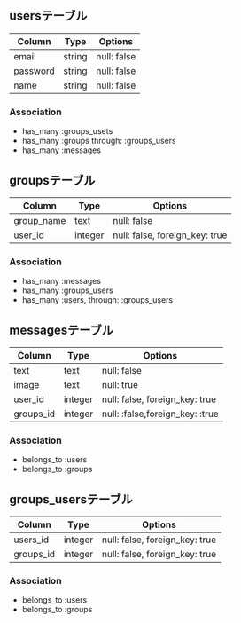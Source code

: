 ## usersテーブル
|Column|Type|Options|
|------|----|-------|
|email|string|null: false|
|password|string|null: false|
|name|string|null: false|
### Association
- has_many :groups_usets
- has_many :groups through: :groups_users
- has_many :messages

## groupsテーブル
|Column|Type|Options|
|------|----|-------|
|group_name|text|null: false|
|user_id|integer|null: false, foreign_key: true|
### Association
- has_many :messages
- has_many :groups_users
- has_many  :users,  through:  :groups_users

## messagesテーブル
|Column|Type|Options|
|------|----|-------|
|text|text|null: false|
|image|text|null: true|
|user_id|integer|null: false, foreign_key: true|
|groups_id|integer|null: :false,foreign_key: :true|
### Association
- belongs_to :users
- belongs_to :groups

## groups_usersテーブル
|Column|Type|Options|
|------|----|-------|
|users_id|integer|null: false, foreign_key: true|
|groups_id|integer|null: false, foreign_key: true|
### Association
- belongs_to :users
- belongs_to :groups
